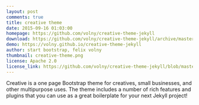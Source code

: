 ```yaml
---
layout: post
comments: true
title: creative theme
date: 2015-09-16 01:03:00
homepage: https://github.com/volny/creative-theme-jekyll
download: https://github.com/volny/creative-theme-jekyll/archive/master.zip
demo: https://volny.github.io/creative-theme-jekyll
author: start bootstrap, felix volny
thumbnail: creative-theme.png
license: Apache 2.0
license_link: https://github.com/volny/creative-theme-jekyll/blob/master/LICENCE
---
```


Creative is a one page Bootstrap theme for creatives, small businesses, and other multipurpose uses. The theme includes a number of rich features and plugins that you can use as a great boilerplate for your next Jekyll project!
